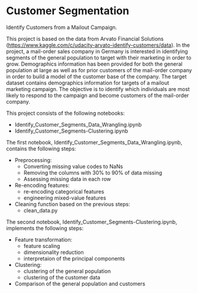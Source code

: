 # Customer Segmentation
Identify Customers from a Mailout Campaign.

This project is based on the data from Arvato Financial Solutions (https://www.kaggle.com/c/udacity-arvato-identify-customers/data). In the project, a mail-order sales company in Germany is interested in identifying segments of the general population to target with their marketing in order to grow. Demographics information has been provided for both the general population at large as well as for prior customers of the mail-order company in order to build a model of the customer base of the company. The target dataset contains demographics information for targets of a mailout marketing campaign. The objective is to identify which individuals are most likely to respond to the campaign and become customers of the mail-order company.


This project consists of the following notebooks:

- Identify_Customer_Segments_Data_Wrangling.ipynb
- Identify_Customer_Segments-Clustering.ipynb

The first notebook, Identify_Customer_Segments_Data_Wrangling.ipynb, contains the following steps:
 - Preprocessing:
   - Converting missing value codes to NaNs
   - Removing the columns with 30% to 90% of data missing 
   - Assessing missing data in each row
 - Re-encoding features:
   - re-encoding categorical features
   - engineering mixed-value features
 - Cleaning function based on the previous steps:
   - clean_data.py

The second notebook, Identify_Customer_Segments-Clustering.ipynb, implements the following steps:
 - Feature transformation:
   - feature scaling
   - dimensionality reduction
   - interpretaion of the principal components
 - Clustering:
   - clustering of the general population
   - clustering of the customer data
 - Comparison of the general population and customers
 
 
 
 
 
 
 
 
 


